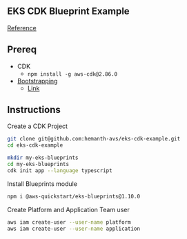 ## EKS CDK Blueprint Example

[Reference](https://catalog.workshops.aws/eks-blueprints-for-cdk/en-US)

## Prereq

* CDK
  * `npm install -g aws-cdk@2.86.0`
* [Bootstrapping](https://docs.aws.amazon.com/cdk/v2/guide/bootstrapping.html)
  * [Link](https://catalog.workshops.aws/eks-blueprints-for-cdk/en-US/020-setup/self-paced/8-bootstrap-cdk)

## Instructions

Create a CDK Project

```sh
git clone git@github.com:hemanth-avs/eks-cdk-example.git
cd eks-cdk-example

mkdir my-eks-blueprints
cd my-eks-blueprints
cdk init app --language typescript
```

Install Blueprints module

```sh
npm i @aws-quickstart/eks-blueprints@1.10.0
```

Create Platform and Application Team user

```sh
aws iam create-user --user-name platform
aws iam create-user --user-name application
```

